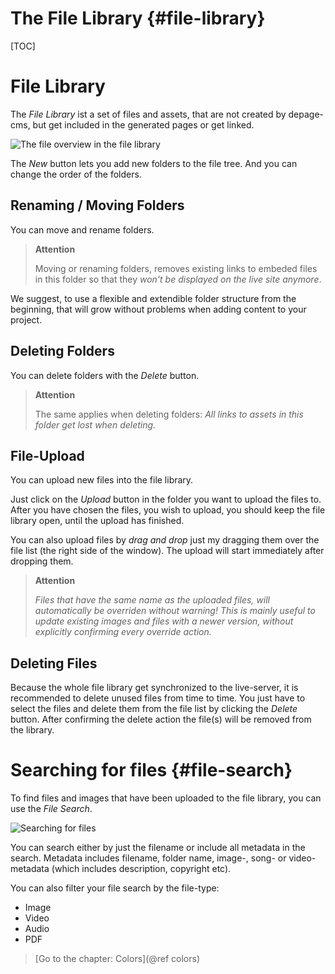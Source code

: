 The File Library    {#file-library}
================

[TOC]

File Library
============

The *File Library* ist a set of files and assets, that are not created by depage-cms, but get included in the generated pages or get linked.

![The file overview in the file library](images/file-library.png)

The *New* button lets you add new folders to the file tree. And you can change the order of the folders.

Renaming / Moving Folders
-------------------------

You can move and rename folders.

> **Attention**
>
> Moving or renaming folders, removes existing links to embeded files in this folder so that they *won't be displayed on the live site anymore*.

We suggest, to use a flexible and extendible folder structure from the beginning, that will grow without problems when adding content to your project.

Deleting Folders
----------------

You can delete folders with the *Delete* button.

> **Attention**
>
> The same applies when deleting folders: *All links to assets in this folder get lost when deleting*.


File-Upload
-----------

You can upload new files into the file library.

Just click on the *Upload* button in the folder you want to upload the files to. After you have chosen the files, you wish to upload, you should keep the file library open, until the upload has finished.

You can also upload files by *drag and drop* just my dragging them over the file list (the right side of the window). The upload will start immediately after dropping them.

> **Attention**
>
> _Files that have the same name as the uploaded files, will automatically be overriden without warning!_
> _This is mainly useful to update existing images and files with a newer version, without explicitly confirming every override action._


Deleting Files
--------------

Because the whole file library get synchronized to the live-server, it is recommended to delete unused files from time to time.
You just have to select the files and delete them from the file list by clicking the *Delete* button. After confirming the delete action the file(s) will be removed from the library.

Searching for files       {#file-search}
===================

To find files and images that have been uploaded to the file library, you can use the *File Search*.

![Searching for files](images/file-library-search.png)

You can search either by just the filename or include all metadata in the search. Metadata includes filename, folder name, image-, song- or video-metadata (which includes description, copyright etc).

You can also filter your file search by the file-type:
- Image
- Video
- Audio
- PDF




> [Go to the chapter: Colors](@ref colors)
